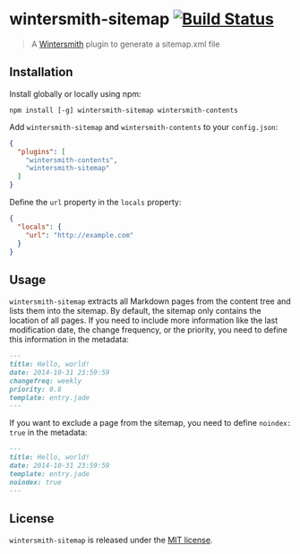 # wintersmith-sitemap [![Build Status](https://travis-ci.org/xavierdutreilh/wintersmith-sitemap.svg?branch=master)](https://travis-ci.org/xavierdutreilh/wintersmith-sitemap)

> A [Wintersmith](https://github.com/jnordberg/wintersmith) plugin to generate a sitemap.xml file

## Installation

Install globally or locally using npm:

```
npm install [-g] wintersmith-sitemap wintersmith-contents
```

Add `wintersmith-sitemap` and `wintersmith-contents` to your `config.json`:

```json
{
  "plugins": [
    "wintersmith-contents",
    "wintersmith-sitemap"
  ]
}
```

Define the `url` property in the `locals` property:

```json
{
  "locals": {
    "url": "http://example.com"
  }
}
```

## Usage

`wintersmith-sitemap` extracts all Markdown pages from the content tree and lists them into the sitemap. By default, the sitemap only contains the location of all pages. If you need to include more information like the last modification date, the change frequency, or the priority, you need to define this information in the metadata:

```markdown
---
title: Hello, world!
date: 2014-10-31 23:59:59
changefreq: weekly
priority: 0.8
template: entry.jade
---
```

If you want to exclude a page from the sitemap, you need to define `noindex: true` in the metadata:

```markdown
---
title: Hello, world!
date: 2014-10-31 23:59:59
template: entry.jade
noindex: true
---
```

## License

`wintersmith-sitemap` is released under the [MIT license](http://en.wikipedia.org/wiki/MIT_License).
